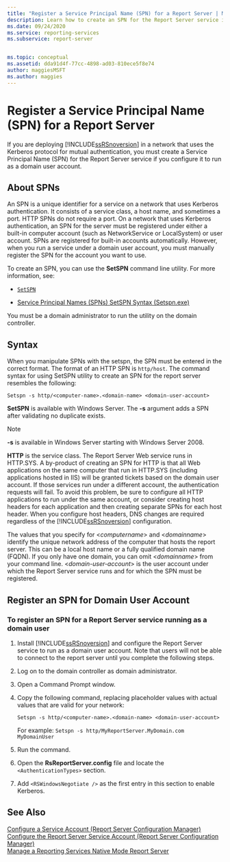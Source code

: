 ```yaml
---
title: "Register a Service Principal Name (SPN) for a Report Server | Microsoft Docs"
description: Learn how to create an SPN for the Report Server service if it runs as a domain user, if your network uses Kerberos for authentication.
ms.date: 09/24/2020
ms.service: reporting-services
ms.subservice: report-server


ms.topic: conceptual
ms.assetid: dda91d4f-77cc-4898-ad03-810ece5f8e74
author: maggiesMSFT
ms.author: maggies
---
```

# Register a Service Principal Name (SPN) for a Report Server
  If you are deploying [!INCLUDE[ssRSnoversion](../../includes/ssrsnoversion-md.md)] in a network that uses the Kerberos protocol for mutual authentication, you must create a Service Principal Name (SPN) for the Report Server service if you configure it to run as a domain user account.  
  
## About SPNs  
 An SPN is a unique identifier for a service on a network that uses Kerberos authentication. It consists of a service class, a host name, and sometimes a port. HTTP SPNs do not require a port. On a network that uses Kerberos authentication, an SPN for the server must be registered under either a built-in computer account (such as NetworkService or LocalSystem) or user account. SPNs are registered for built-in accounts automatically. However, when you run a service under a domain user account, you must manually register the SPN for the account you want to use.  
  
 To create an SPN, you can use the **SetSPN** command line utility. For more information, see:  
  
- [`SetSPN`](/previous-versions/windows/it-pro/windows-server-2012-R2-and-2012/cc731241(v=ws.11))
  
- [Service Principal Names (SPNs) SetSPN Syntax (Setspn.exe)](https://social.technet.microsoft.com/wiki/contents/articles/717.service-principal-names-spns-setspn-syntax-setspn-exe.aspx)
  
 You must be a domain administrator to run the utility on the domain controller.  
  
## Syntax  

When you manipulate SPNs with the setspn, the SPN must be entered in the correct format. The format of an HTTP SPN is `http/host`. The command syntax for using SetSPN utility to create an SPN for the report server resembles the following:  
  
```  
Setspn -s http/<computer-name>.<domain-name> <domain-user-account>  
```  
  
 **SetSPN** is available with Windows Server. The **-s** argument adds a SPN after validating no duplicate exists.

 > [!NOTE]  
 > **-s** is available in Windows Server starting with Windows Server 2008.  
  
 **HTTP** is the service class. The Report Server Web service runs in HTTP.SYS. A by-product of creating an SPN for HTTP is that all Web applications on the same computer that run in HTTP.SYS (including applications hosted in IIS) will be granted tickets based on the domain user account. If those services run under a different account, the authentication requests will fail. To avoid this problem, be sure to configure all HTTP applications to run under the same account, or consider creating host headers for each application and then creating separate SPNs for each host header. When you configure host headers, DNS changes are required regardless of the [!INCLUDE[ssRSnoversion](../../includes/ssrsnoversion-md.md)] configuration.  
  
 The values that you specify for \<*computername*> and \<*domainname*> identify the unique network address of the computer that hosts the report server. This can be a local host name or a fully qualified domain name (FQDN). If you only have one domain, you can omit \<*domainname*> from your command line. \<*domain-user-account*> is the user account under which the Report Server service runs and for which the SPN must be registered.  
  
## Register an SPN for Domain User Account  
  
### To register an SPN for a Report Server service running as a domain user  
  
1.  Install [!INCLUDE[ssRSnoversion](../../includes/ssrsnoversion-md.md)] and configure the Report Server service to run as a domain user account. Note that users will not be able to connect to the report server until you complete the following steps.  
  
2.  Log on to the domain controller as domain administrator.  
  
3.  Open a Command Prompt window.  
  
4.  Copy the following command, replacing placeholder values with actual values that are valid for your network:  
  
    ```  
    Setspn -s http/<computer-name>.<domain-name> <domain-user-account>  
    ```  
  
    For example: `Setspn -s http/MyReportServer.MyDomain.com MyDomainUser`  
  
5.  Run the command.  
  
6.  Open the **RsReportServer.config** file and locate the `<AuthenticationTypes>` section.  
  
7.  Add `<RSWindowsNegotiate />` as the first entry in this section to enable Kerberos.  
  
## See Also  
 [Configure a Service Account &#40;Report Server Configuration Manager&#41;](../install-windows/configure-the-report-server-service-account-ssrs-configuration-manager.md)   
 [Configure the Report Server Service Account &#40;Report Server Configuration Manager&#41;](../../reporting-services/install-windows/configure-the-report-server-service-account-ssrs-configuration-manager.md)   
 [Manage a Reporting Services Native Mode Report Server](../../reporting-services/report-server/manage-a-reporting-services-native-mode-report-server.md)  
  
